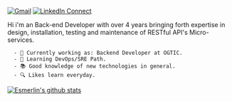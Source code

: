 [![Gmail](https://img.shields.io/badge/gmail-%23B23121.svg?&style=for-the-badge&logo=gmail&logoColor=white
)](mailto:esmerlinjm@gmail.com?subject=From%20GitHub&cc=esmerlinjm@gmail.com&body=Hi,%20there.%20Found%20you%20from%20GitHub.)
[![LinkedIn Connect](https://img.shields.io/badge/linkedin-%230077B5.svg?&style=for-the-badge&logo=linkedin&logoColor=white)](https://www.linkedin.com/in/esmerlin-joel-mieses-18058814a/)
<!-- [![website](https://img.shields.io/badge/PortfolioWebsite-EsmerlinJM-2648ff?style=for-the-badge&logo=google-chrome&logoColor=white)](https://esmerlinjm.github.io/) -->

Hi i'm an Back-end Developer with over 4 years bringing forth expertise in design, installation, testing and maintenance of RESTful API's Micro-services.


  
      - 🏢 Currently working as: Backend Developer at OGTIC.
      - 🌱 Learning DevOps/SRE Path.
      - 📚 Good knowledge of new technologies in general.
      - 🔍 Likes learn everyday.
	




<a href="https://github.com/EsmerlinJM">
 <img align="center" src="https://github-readme-stats.vercel.app/api?username=EsmerlinJM&count_private=true&show_icons=true&theme=light&line_height=27" alt="Esmerlin's github stats"/>
</a>
